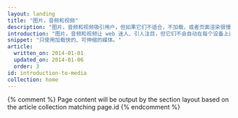 ```yaml
---
layout: landing
title: "图片，音频和视频"
description: "图片，音频和视频吸引用户，但如果它们不适合，不加载，或者页面渲染很慢，也会赶跑用户。"
introduction: "图片，音频和视频让 web 迷人、引人注目，但它们不会自动在每个设备上运行一致。使用我们的指南，带给你任一设备上的用户不可思议体验。"
snippet: "只使用加载快的、可伸缩的媒体。"
article:
  written_on: 2014-01-01
  updated_on: 2014-01-06
  order: 3
id: introduction-to-media
collection: home
---
```


{% comment %}
Page content will be output by the section layout based on the article collection matching page.id
{% endcomment %}
